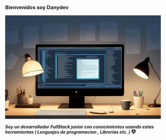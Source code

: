 ### Bienvenidos soy Danydev ###
![Drag Racing](banner.jpg)   

***Soy un desarrollador FullStack junior con conocimientos usando estas herramientas ( Lenguajes de programacion , Librerias etc. )***
<svg xmlns="http://www.w3.org/2000/svg" height="1em" fill="currentColor" viewBox="0 0 512 512">
  <path d="M 212.57143 269.7143 L 299.42856 269.7143 L 212.57143 269.7143 L 299.42856 269.7143 L 256 165.71428 L 256 165.71428 L 212.57143 269.7143 L 212.57143 269.7143 Z M 256 0 L 18.285715 84.57143 L 256 0 L 18.285715 84.57143 L 54.857143 400 L 54.857143 400 L 256 512 L 256 512 L 457.14285 400 L 457.14285 400 L 493.7143 84.57143 L 256 0 Z M 404.57144 390.85715 L 348.57144 390.85715 L 404.57144 390.85715 L 348.57144 390.85715 L 318.85715 315.42856 L 318.85715 315.42856 L 193.14285 315.42856 L 193.14285 315.42856 L 162.28572 390.85715 L 162.28572 390.85715 L 107.42857 390.85715 L 107.42857 390.85715 L 256 57.142857 L 404.57144 390.85715 Z" />
</svg>
